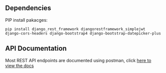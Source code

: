 ## Dependencies
PIP install pakacges: 
```
pip install django_rest_framework djangorestframework_simplejwt django-cors-headers django-bootstrap4 django-bootstrap-datepicker-plus
```

## API Documentation
Most REST API endpoints are documented using postman, click [here to view the docs](https://documenter.getpostman.com/view/16097405/2s9YynnQFx#bba516ef-8787-4f22-8e05-6c488f05f330)
